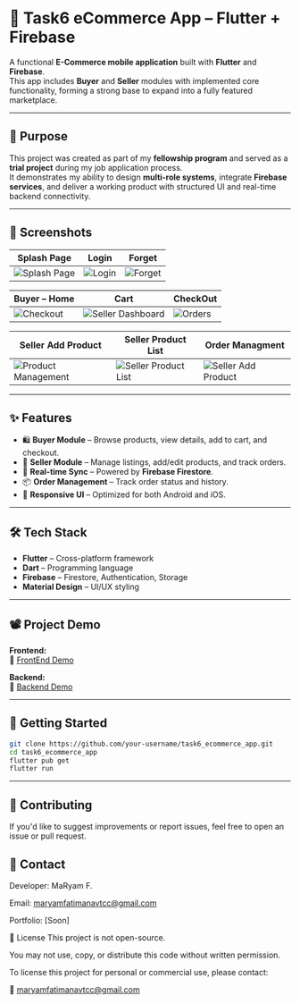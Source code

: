 # 🛒 Task6 eCommerce App – Flutter + Firebase

A functional **E-Commerce mobile application** built with **Flutter** and **Firebase**.  
This app includes **Buyer** and **Seller** modules with implemented core functionality, forming a strong base to expand into a fully featured marketplace.

---

## 🎯 Purpose

This project was created as part of my **fellowship program** and served as a **trial project** during my job application process.  
It demonstrates my ability to design **multi-role systems**, integrate **Firebase services**, and deliver a working product with structured UI and real-time backend connectivity.

---

## 📸 Screenshots

| Splash Page  | Login | Forget |
|--------------|----------------|-------------|
| ![Splash Page](https://github.com/user-attachments/assets/93d3d76c-64b1-4060-aa17-02d2df50dd00) | ![Login](https://github.com/user-attachments/assets/f310833f-478e-4fa4-b630-44d945e6211d) | ![Forget](https://github.com/user-attachments/assets/e4ece084-fabf-4ac6-8c88-7c5f5e8020ba) |

| Buyer – Home | Cart | CheckOut  |
|----------|-----------------|------------------|
| ![Checkout](https://github.com/user-attachments/assets/5c6f137e-5a5b-4fbb-8569-4dc25b9133d9) | ![Seller Dashboard](https://github.com/user-attachments/assets/13a511b1-f500-46cb-8309-bdada4945b67) | ![Orders](https://github.com/user-attachments/assets/bde11bb3-cc74-47c8-bb96-111d2b00a8f5) |

| Seller Add Product | Seller Product List | Order Managment |
|--------------------|--------------------|--------------------|
| ![Product Management](https://github.com/user-attachments/assets/d6621d83-52e1-4b58-a068-3723afa70a70) | ![Seller Product List](https://github.com/user-attachments/assets/d65dac72-2d6a-40d1-87d1-19e415e3e9d0) | ![Seller Add Product](https://github.com/user-attachments/assets/8066b787-61af-451e-845b-176d861603c3) |

---

## ✨ Features

- 🛍 **Buyer Module** – Browse products, view details, add to cart, and checkout.
- 🛒 **Seller Module** – Manage listings, add/edit products, and track orders.
- 🔄 **Real-time Sync** – Powered by **Firebase Firestore**.
- 📦 **Order Management** – Track order status and history.
- 📱 **Responsive UI** – Optimized for both Android and iOS.

---

## 🛠️ Tech Stack

- **Flutter** – Cross-platform framework
- **Dart** – Programming language
- **Firebase** – Firestore, Authentication, Storage
- **Material Design** – UI/UX styling

---

## 📽 Project Demo

**Frontend:**  
🎥 [FrontEnd Demo](https://drive.google.com/file/d/1eK-Xja3lUcOXlxCOR4C5qrPEZJ1bTSGC/view?usp=sharing)  

**Backend:**  
🎥 [Backend Demo ](https://drive.google.com/file/d/1MYQRMjDdQckH-v962AZiGyVCpErnHiFt/view?usp=drive_link)  

---

## 🚀 Getting Started

```bash
git clone https://github.com/your-username/task6_ecommerce_app.git
cd task6_ecommerce_app
flutter pub get
flutter run
```

---

 ## 🤝 Contributing
If you'd like to suggest improvements or report issues, feel free to open an issue or pull request.

 ## 📧 Contact
Developer: MaRyam F.

Email: maryamfatimanavtcc@gmail.com

Portfolio: [Soon]

📄 License
This project is not open-source.

You may not use, copy, or distribute this code without written permission.

To license this project for personal or commercial use, please contact:

📧  maryamfatimanavtcc@gmail.com

